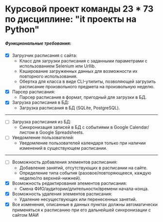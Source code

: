 # Курсовой проект команды 23 * 73 по дисциплине: "it проекты на Python"

##### Функциональные требования:
- [x] Загрузчик расписания с сайта:
  - Класс для загрузки расписания с заданными параметрами с использованием Selenium или Urllib.
  - Кэширование загруженных данных для возможности их повторного использования.
  - Обертка для класса в виде CLI-утилиты, позволяющей загрузить расписание произвольного предмета на произвольную неделю.
- [x] Парсер расписания:
  - Парсер расписания в формат, пригодный для загрузки в БД.
- [x] Загрузка расписания в БД:
  - Загрузка расписания в БД (SQLite, PostgreSQL).

---

- [ ] Загрузка расписания из БД:
  - Синхронизация записей в БД с событиями в Google Calendar/листом в Google Spreadsheets.
- [ ] Уведомление пользователей:
  - Уведомление пользователей календаря только при наличии изменений в существующем расписании.

---

- [ ] Возможность добавления элементов расписания:
  - Добавление занятий, отсутствующих в расписании на сайте.
  - Определение типа события (разовое/повторяющееся, каждую неделю/по верхней-нижней).
- [x] Возможность редактирования элементов расписания:
  - Смена ФИО/аудитории/длительности/времени начала-конца.
- [x] Возможность удаления элементов расписания:
  - Удаление несуществующих или перенесенных занятий.
- [x] Все изменения, описанные в данных пунктах должны автоматически применяться к расписанию при его дальнейшей синхронизации с сайтом МАИ
